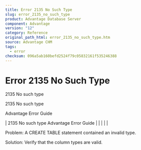 ```yaml
---
title: Error 2135 No Such Type
slug: error_2135_no_such_type
product: Advantage Database Server
component: Advantage
version: "12"
category: Reference
original_path_html: error_2135_no_such_type.htm
source: Advantage CHM
tags:
  - error
checksum: 096a5ab160befd2524f79c05832161f535246388
---
```


# Error 2135 No Such Type

2135 No such type

2135 No such type

Advantage Error Guide

| 2135 No such type  Advantage Error Guide |  |  |  |  |

Problem: A CREATE TABLE statement contained an invalid type.

Solution: Verify that the column types are valid.
